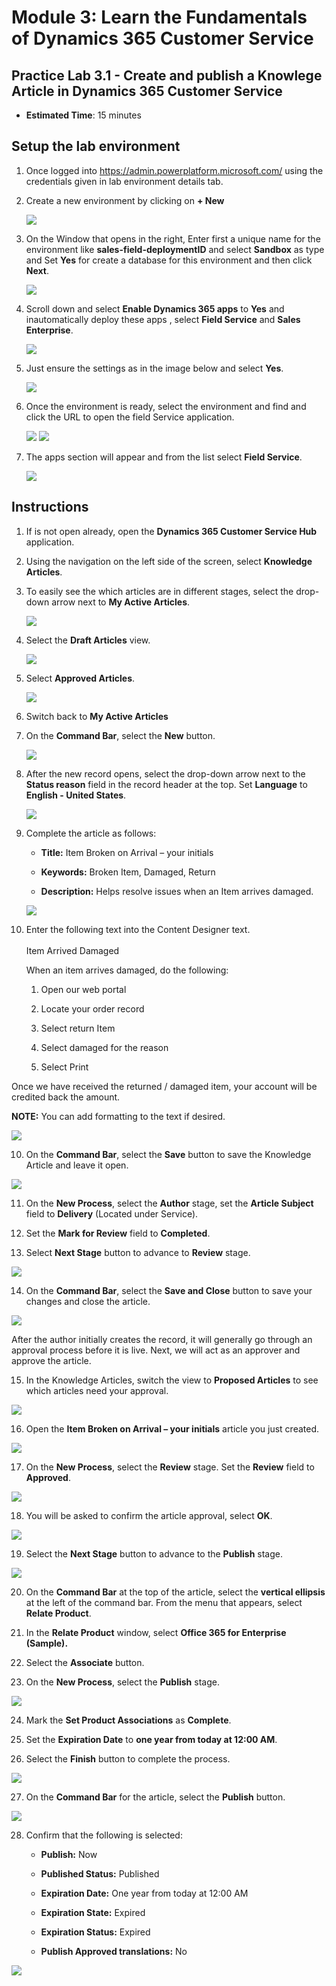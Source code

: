 Module 3: Learn the Fundamentals of Dynamics 365 Customer Service
========================

## Practice Lab 3.1 - Create and publish a Knowlege Article in Dynamics 365 Customer Service

  - **Estimated Time**: 15 minutes

## Setup the lab environment

1. Once logged into https://admin.powerplatform.microsoft.com/ using the credentials given in lab environment details tab.

2. Create a new environment by clicking on **+ New**

    ![](../images/module4/lab1/setup/1.png)
    
3. On the Window that opens in the right, Enter first a unique name for the environment like **sales-field-deploymentID** and select **Sandbox** as type and Set **Yes** for create a database for this environment and then click **Next**.

    ![](../images/module4/lab1/setup/2.png)
    
4. Scroll down and select **Enable Dynamics 365 apps** to **Yes** and inautomatically deploy these apps , select **Field Service** and **Sales Enterprise**.

    ![](../images/module4/lab1/setup/3.png)

5. Just ensure the settings as in the image below and select **Yes**.

    ![](../images/module4/lab1/setup/3-1.png)

6. Once the environment is ready, select the environment and find and click the URL to open the field Service application.

    ![](../images/module4/lab1/setup/4.png)
    ![](../images/module4/lab1/setup/5.png)
 
7. The apps section will appear and from the list select **Field Service**.

    ![](../images/module4/lab1/setup/5-1.png)

## Instructions

1. If is not open already, open the **Dynamics 365 Customer Service Hub** application. 

2. Using the navigation on the left side of the screen, select **Knowledge Articles**.

3. To easily see the which articles are in different stages, select the drop-down arrow next to **My Active Articles**.

    ![](../images/module3/lab1/4.png)

4. Select the **Draft Articles** view.

    ![](../images/module3/lab1/5.png)

5. Select **Approved Articles**.

    ![](../images/module3/lab1/6.png)

6. Switch back to **My Active Articles**

7. On the **Command Bar**, select the **New** button.

    ![](../images/module3/lab1/7.png)

8. After the new record opens, select the drop-down arrow next to the **Status reason** field in the record header at the top. Set **Language** to **English - United States**.

    ![](../images/module3/lab1/8.png)

8. Complete the article as follows:

	- **Title:** Item Broken on Arrival – your initials

	- **Keywords:** Broken Item, Damaged, Return

	- **Description:** Helps resolve issues when an Item arrives damaged. 

    ![](../images/module3/lab1/9.png)
    
9. Enter the following text into the Content Designer text.   
‎  
‎	Item Arrived Damaged

	When an item arrives damaged, do the following:

	1. Open our web portal

	2. Locate your order record

	3. Select return Item

	4. Select damaged for the reason

	5. Select Print

Once we have received the returned / damaged item, your account will be credited back the amount.

**NOTE:** You can add formatting to the text if desired. 

   ![](../images/module3/lab1/10.png)

10. On the **Command Bar**, select the **Save** button to save the Knowledge Article and leave it open.

   ![](../images/module3/lab1/11.png)

11. On the **New Process**, select the **Author** stage, set the **Article Subject** field to **Delivery** (Located under Service). 

12. Set the **Mark for Review** field to **Completed**.

13. Select **Next Stage** button to advance to **Review** stage.

   ![](../images/module3/lab1/12.png)

14. On the **Command Bar**, select the **Save and Close** button to save your changes and close the article.

   ![](../images/module3/lab1/13.png)

After the author initially creates the record, it will generally go through an approval process before it is live. Next, we will act as an approver and approve the article. 

15. In the Knowledge Articles, switch the view to **Proposed Articles** to see which articles need your approval.

   ![](../images/module3/lab1/14.png)

16. Open the **Item Broken on Arrival – your initials** article you just created.

   ![](../images/module3/lab1/15.png)

17. On the **New Process**, select the **Review** stage. Set the **Review** field to **Approved**.

   ![](../images/module3/lab1/16.png)

18. You will be asked to confirm the article approval, select **OK**. 

   ![](../images/module3/lab1/17.png)

19. Select the **Next Stage** button to advance to the **Publish** stage. 

   ![](../images/module3/lab1/18.png)

20. On the **Command Bar** at the top of the article, select the **vertical ellipsis** at the left of the command bar. From the menu that appears, select **Relate Product**. 

21. In the **Relate Product** window, select **Office 365 for Enterprise (Sample).**

22. Select the **Associate** button. 

23. On the **New Process**, select the **Publish** stage. 

   ![](../images/module3/lab1/20.png)

24. Mark the **Set Product Associations** as **Complete**. 

25. Set the **Expiration Date** to **one year from today at 12:00 AM**. 

26. Select the **Finish** button to complete the process. 

   ![](../images/module3/lab1/21.png)

27. On the **Command Bar** for the article, select the **Publish** button. 

   ![](../images/module3/lab1/22.png)

28. Confirm that the following is selected:

	- **Publish:** Now

	- **Published Status:** Published

	- **Expiration Date:** One year from today at 12:00 AM

	- **Expiration State:** Expired

	- **Expiration Status:** Expired

	- **Publish Approved translations:** No

   ![](../images/module3/lab1/23.png)
